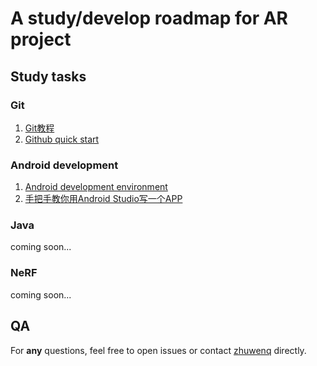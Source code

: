 # A study/develop roadmap for AR project

## Study tasks

### Git

1. [Git教程](https://www.liaoxuefeng.com/wiki/896043488029600)
2. [Github quick start](https://docs.github.com/cn/get-started/quickstart)

### Android development

1. [Android development environment](https://www.jianshu.com/p/3031f5d758b4)
2. [手把手教你用Android Studio写一个APP](https://www.bilibili.com/video/BV1MK411p7dp?p=11&vd_source=e40b89972687a71eab16be324bd7bd43)

### Java

coming soon...

### NeRF

coming soon...

## QA

For **any** questions, feel free to open issues or contact [zhuwenq](https://github.com/Leonezz) directly.
